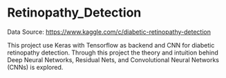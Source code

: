 # Retinopathy_Detection

Data Source: https://www.kaggle.com/c/diabetic-retinopathy-detection

This project use Keras with Tensorflow as backend and CNN for diabetic retinopathy detection. Through this project the theory and intuition behind Deep Neural Networks, Residual Nets, and Convolutional Neural Networks (CNNs) is explored.
